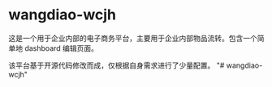 # wangdiao-wcjh
这是一个用于企业内部的电子商务平台，主要用于企业内部物品流转。包含一个简单地 dashboard 编辑页面。

该平台基于开源代码修改而成，仅根据自身需求进行了少量配置。
"# wangdiao-wcjh" 
